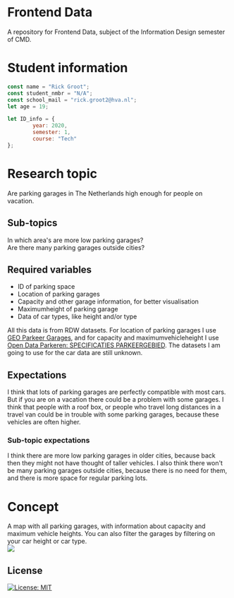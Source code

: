 # Frontend Data
A repository for Frontend Data, subject of the Information Design semester of CMD.

# Student information
```javascript
const name = "Rick Groot";
const student_nmbr = "N/A";
const school_mail = "rick.groot2@hva.nl";
let age = 19;

let ID_info = {
        year: 2020,
        semester: 1,
        course: "Tech"
};
```

# Research topic
Are parking garages in The Netherlands high enough for people on vacation.

## Sub-topics
In which area's are more low parking garages?  
Are there many parking garages outside cities?  

## Required variables
* ID of parking space
* Location of parking garages
* Capacity and other garage information, for better visualisation
* Maximumheight of parking garage
* Data of car types, like height and/or type    

All this data is from RDW datasets. For location of parking garages I use [GEO Parkeer Garages](https://opendata.rdw.nl/Parkeren/GEO-Parkeer-Garages/t5pc-eb34), and for capacity and maximumvehicleheight I use [Open Data Parkeren: SPECIFICATIES PARKEERGEBIED](https://opendata.rdw.nl/Parkeren/Open-Data-Parkeren-SPECIFICATIES-PARKEERGEBIED/b3us-f26s). The datasets I am going to use for the car data are still unknown.

## Expectations
I think that lots of parking garages are perfectly compatible with most cars. But if you are on a vacation there could be a problem with some garages. I think that people with a roof box, or people who travel long distances in a travel van could be in trouble with some parking garages, because these vehicles are often higher.

### Sub-topic expectations
I think there are more low parking garages in older cities, because back then they might not have thought of taller vehicles. I also think there won't be many parking garages outside cities, because there is no need for them, and there is more space for regular parking lots.

# Concept
A map with all parking garages, with information about capacity and maximum vehicle heights. You can also filter the garages by filtering on your car height or car type.    
![](https://github.com/Rickert41/frontend-data/blob/main/utils/sketch4.jpeg)

## License
[![License: MIT](https://img.shields.io/badge/License-MIT-yellow.svg)](https://opensource.org/licenses/MIT)